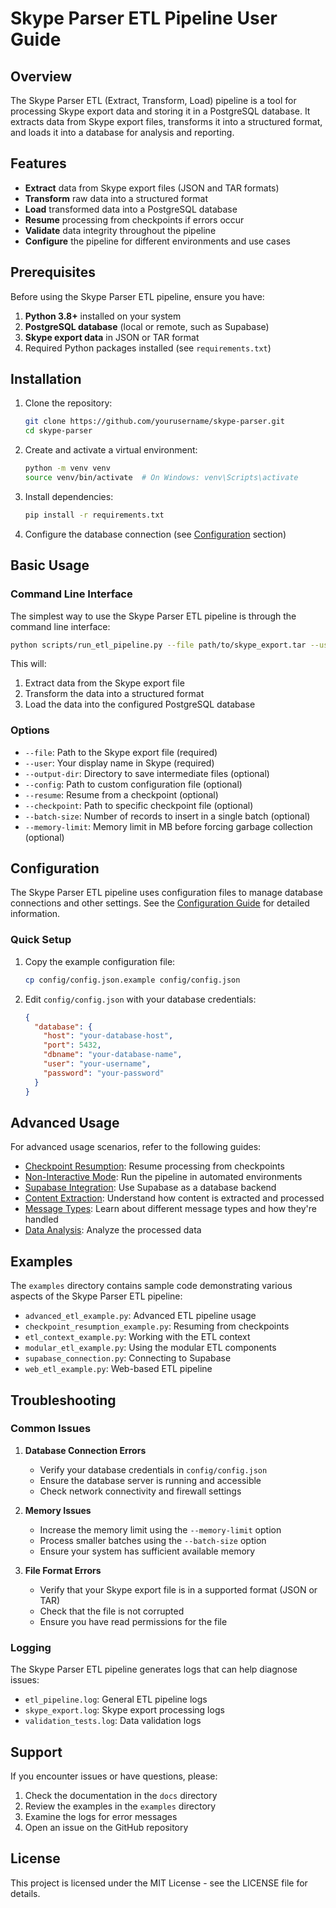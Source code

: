 # Skype Parser ETL Pipeline User Guide

## Overview

The Skype Parser ETL (Extract, Transform, Load) pipeline is a tool for processing Skype export data and storing it in a PostgreSQL database. It extracts data from Skype export files, transforms it into a structured format, and loads it into a database for analysis and reporting.

## Features

- **Extract** data from Skype export files (JSON and TAR formats)
- **Transform** raw data into a structured format
- **Load** transformed data into a PostgreSQL database
- **Resume** processing from checkpoints if errors occur
- **Validate** data integrity throughout the pipeline
- **Configure** the pipeline for different environments and use cases

## Prerequisites

Before using the Skype Parser ETL pipeline, ensure you have:

1. **Python 3.8+** installed on your system
2. **PostgreSQL database** (local or remote, such as Supabase)
3. **Skype export data** in JSON or TAR format
4. Required Python packages installed (see `requirements.txt`)

## Installation

1. Clone the repository:
   ```bash
   git clone https://github.com/yourusername/skype-parser.git
   cd skype-parser
   ```

2. Create and activate a virtual environment:
   ```bash
   python -m venv venv
   source venv/bin/activate  # On Windows: venv\Scripts\activate
   ```

3. Install dependencies:
   ```bash
   pip install -r requirements.txt
   ```

4. Configure the database connection (see [Configuration](#configuration) section)

## Basic Usage

### Command Line Interface

The simplest way to use the Skype Parser ETL pipeline is through the command line interface:

```bash
python scripts/run_etl_pipeline.py --file path/to/skype_export.tar --user "Your Name"
```

This will:
1. Extract data from the Skype export file
2. Transform the data into a structured format
3. Load the data into the configured PostgreSQL database

### Options

- `--file`: Path to the Skype export file (required)
- `--user`: Your display name in Skype (required)
- `--output-dir`: Directory to save intermediate files (optional)
- `--config`: Path to custom configuration file (optional)
- `--resume`: Resume from a checkpoint (optional)
- `--checkpoint`: Path to specific checkpoint file (optional)
- `--batch-size`: Number of records to insert in a single batch (optional)
- `--memory-limit`: Memory limit in MB before forcing garbage collection (optional)

## Configuration

The Skype Parser ETL pipeline uses configuration files to manage database connections and other settings. See the [Configuration Guide](CONFIGURATION.md) for detailed information.

### Quick Setup

1. Copy the example configuration file:
   ```bash
   cp config/config.json.example config/config.json
   ```

2. Edit `config/config.json` with your database credentials:
   ```json
   {
     "database": {
       "host": "your-database-host",
       "port": 5432,
       "dbname": "your-database-name",
       "user": "your-username",
       "password": "your-password"
     }
   }
   ```

## Advanced Usage

For advanced usage scenarios, refer to the following guides:

- [Checkpoint Resumption](CHECKPOINT_RESUMPTION.md): Resume processing from checkpoints
- [Non-Interactive Mode](NON_INTERACTIVE.md): Run the pipeline in automated environments
- [Supabase Integration](SUPABASE_INTEGRATION.md): Use Supabase as a database backend
- [Content Extraction](content_extraction.md): Understand how content is extracted and processed
- [Message Types](message_types.md): Learn about different message types and how they're handled
- [Data Analysis](skype_data_analysis.md): Analyze the processed data

## Examples

The `examples` directory contains sample code demonstrating various aspects of the Skype Parser ETL pipeline:

- `advanced_etl_example.py`: Advanced ETL pipeline usage
- `checkpoint_resumption_example.py`: Resuming from checkpoints
- `etl_context_example.py`: Working with the ETL context
- `modular_etl_example.py`: Using the modular ETL components
- `supabase_connection.py`: Connecting to Supabase
- `web_etl_example.py`: Web-based ETL pipeline

## Troubleshooting

### Common Issues

1. **Database Connection Errors**
   - Verify your database credentials in `config/config.json`
   - Ensure the database server is running and accessible
   - Check network connectivity and firewall settings

2. **Memory Issues**
   - Increase the memory limit using the `--memory-limit` option
   - Process smaller batches using the `--batch-size` option
   - Ensure your system has sufficient available memory

3. **File Format Errors**
   - Verify that your Skype export file is in a supported format (JSON or TAR)
   - Check that the file is not corrupted
   - Ensure you have read permissions for the file

### Logging

The Skype Parser ETL pipeline generates logs that can help diagnose issues:

- `etl_pipeline.log`: General ETL pipeline logs
- `skype_export.log`: Skype export processing logs
- `validation_tests.log`: Data validation logs

## Support

If you encounter issues or have questions, please:

1. Check the documentation in the `docs` directory
2. Review the examples in the `examples` directory
3. Examine the logs for error messages
4. Open an issue on the GitHub repository

## License

This project is licensed under the MIT License - see the LICENSE file for details.